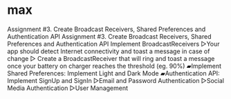 # max
Assignment #3. Create Broadcast Receivers, Shared Preferences and Authentication API
Assignment #3. Create Broadcast Receivers, Shared Preferences and Authentication API
  Implement BroadcastReceivers
  ▻Your app should detect Internet connectivity and toast a message in case of change
 ▻ Create a BroadcastReceiver that will ring and toast a message once your battery on charger reaches the threshold (eg. 90%)
▰Implement Shared Preferences: Implement Light and Dark Mode
▰Authentication API: Implement SignUp and SignIn
 ▻Email and Password Authentication
▻Social Media Authentication
 ▻User Management 
